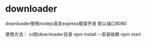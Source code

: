# downloader

downloader使用nodejs语言express框架开发
默认端口8080

使用方法：
  cd到downloader目录
  npm install   --安装依赖
  npm start
